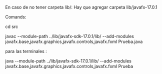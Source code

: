 En caso de no tener carpeta lib/:
Hay que agregar carpeta lib/javafx-17.0.1



Comands:

cd src

javac --module-path ../lib/javafx-sdk-17.0.1/lib/ --add-modules javafx.base,javafx.graphics,javafx.controls,javafx.fxml Prueba.java

para las terminales :

java --module-path ../lib/javafx-sdk-17.0.1/lib/ --add-modules javafx.base,javafx.graphics,javafx.controls,javafx.fxml Prueba
